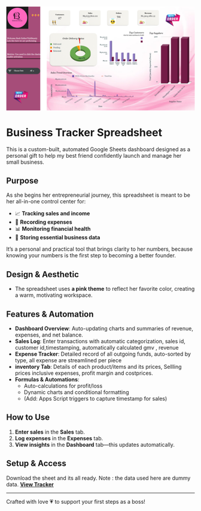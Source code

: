 
![Dashboard](images/dashboard.png)

#  Business Tracker Spreadsheet


This is a custom-built, automated Google Sheets dashboard designed as a personal gift to help my best friend confidently launch and manage her small business.

##  Purpose

As she begins her entrepreneurial journey, this spreadsheet is meant to be her all-in-one control center for:

- 📈 **Tracking sales and income**
- 💸 **Recording expenses**
- 📊 **Monitoring financial health**
- 📎 **Storing essential business data**

It’s a personal and practical tool that brings clarity to her numbers, because knowing your numbers is the first step to becoming a better founder.

## Design & Aesthetic

- The spreadsheet uses **a pink theme** to reflect her favorite color, creating a warm, motivating workspace.

##  Features & Automation

- **Dashboard Overview**: Auto-updating charts and summaries of revenue, expenses, and net balance.
- **Sales Log**: Enter transactions with automatic categorization, sales id, customer id,timestamping, automatically calculated gmv , revenue
- **Expense Tracker**: Detailed record of all outgoing funds, auto-sorted by type, all expense are streamlined per piece
- **inventory Tab**: Details of each product/items and its prices, Sellling prices inclusive expenses, profit margin and costprices.
- **Formulas & Automations**:
  - Auto-calculations for profit/loss
  - Dynamic charts and conditional formatting
  - (Add: Apps Script triggers  to capture timestamp for sales)

##  How to Use

1. **Enter sales** in the **Sales** tab.
2. **Log expenses** in the **Expenses** tab.
3. **View insights** in the **Dashboard** tab—this updates automatically.


##  Setup & Access

Download the sheet and its all ready.
Note : the data used here are dummy data.
**[View Tracker](https://docs.google.com/spreadsheets/d/1ShRc032PaWmj8QvAbXjy4idCo2FFq303vKvR7BIq0o0/edit?usp=sharing)**

---

Crafted with love 💗 to support your first steps as a boss!
